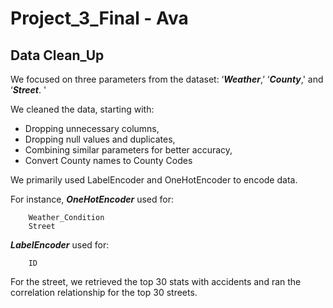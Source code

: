 # Project_3_Final - Ava

## Data Clean_Up
We focused on three parameters from the dataset: ‘***Weather***,’ ‘***County***,' and ‘***Street***. '

We cleaned the data, starting with:

 
* Dropping unnecessary columns,
* Dropping null values and duplicates,
* Combining similar parameters for better accuracy,
* Convert County names to County Codes

We primarily used LabelEncoder and OneHotEncoder to encode data.

For instance,
***OneHotEncoder*** used for:

        Weather_Condition
        Street

***LabelEncoder*** used for:

        ID

For the street, we retrieved the top 30 stats with accidents and ran the correlation relationship for the top 30 streets.

